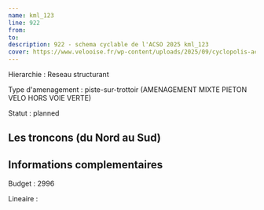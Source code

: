 ```yaml
---
name: kml_123 
line: 922
from: 
to:  
description: 922 - schema cyclable de l'ACSO 2025 kml_123 
cover: https://www.velooise.fr/wp-content/uploads/2025/09/cyclopolis-acso-default.jpg
---
```

Hierarchie : Reseau structurant

Type d'amenagement : piste-sur-trottoir (AMENAGEMENT MIXTE PIETON VELO HORS VOIE VERTE)

Statut : planned

## Les troncons (du Nord au Sud)

## Informations complementaires

Budget  : 2996 

Lineaire :

